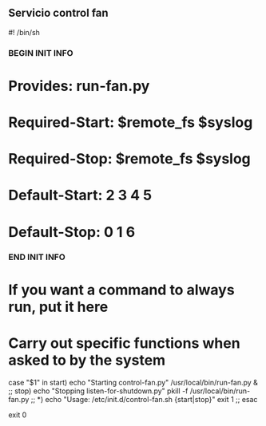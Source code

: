 ## Servicio control fan


#! /bin/sh

### BEGIN INIT INFO
# Provides:          run-fan.py
# Required-Start:    $remote_fs $syslog
# Required-Stop:     $remote_fs $syslog
# Default-Start:     2 3 4 5
# Default-Stop:      0 1 6
### END INIT INFO

# If you want a command to always run, put it here

# Carry out specific functions when asked to by the system
case "$1" in
  start)
    echo "Starting control-fan.py"
    /usr/local/bin/run-fan.py &
    ;;
  stop)
    echo "Stopping listen-for-shutdown.py"
    pkill -f /usr/local/bin/run-fan.py
    ;;
  *)
    echo "Usage: /etc/init.d/control-fan.sh {start|stop}"
    exit 1
    ;;
esac

exit 0
